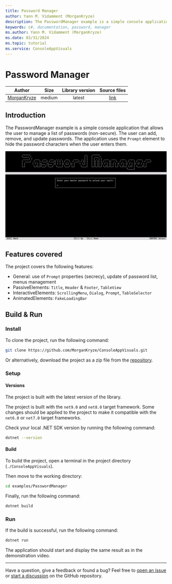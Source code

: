 ```yaml
---
title: Password Manager
author: Yann M. Vidamment (MorganKryze)
description: The PasswordManager example is a simple console application that allows the user to manage a list of passwords (non-secure). The user can add, remove, and update passwords. The application uses the `Prompt` element to hide the password characters when the user enters them.
keywords: c#, documentation, password, manager
ms.author: Yann M. Vidamment (MorganKryze)
ms.date: 03/31/2024
ms.topic: tutorial
ms.service: ConsoleAppVisuals
---
```


# Password Manager

|                    Author                     |  Size  | Library version |                                        Source files                                         |
| :-------------------------------------------: | :----: | :-------------: | :-----------------------------------------------------------------------------------------: |
| [MorganKryze](https://github.com/MorganKryze) | medium |     latest      | [link](https://github.com/MorganKryze/ConsoleAppVisuals/blob/main/examples/PasswordManager) |

## Introduction

The PasswordManager example is a simple console application that allows the user to manage a list of passwords (non-secure). The user can add, remove, and update passwords. The application uses the `Prompt` element to hide the password characters when the user enters them.

![Demo](../assets/vid/gif/examples/password_manager.gif)

## Features covered

The project covers the following features:

- General: use of `Prompt` properties (secrecy), update of password list, menus management
- PassiveElements: `Title`, `Header` & `Footer`, `TableView`
- InteractiveElements: `ScrollingMenu`, `Dialog`, `Prompt`, `TableSelector`
- AnimatedElements: `FakeLoadingBar`

## Build & Run

### Install

To clone the project, run the following command:

```bash
git clone https://github.com/MorganKryze/ConsoleAppVisuals.git
```

Or alternatively, download the project as a zip file from the [repository](https://github.com/MorganKryze/ConsoleAppVisuals).

### Setup

#### Versions

The project is built with the latest version of the library.

The project is built with the `net9.0` and `net8.0` target framework. Some changes should be applied to the project to make it compatible with the `net6.0` or `net7.0` target frameworks.

Check your local .NET SDK version by running the following command:

```bash
dotnet --version
```

#### Build

To build the project, open a terminal in the project directory (`./ConsoleAppVisuals`).

Then move to the working directory:

```bash
cd examples/PasswordManager
```

Finally, run the following command:

```bash
dotnet build
```

### Run

If the build is successful, run the following command:

```bash
dotnet run
```

The application should start and display the same result as in the demonstration video.

---

Have a question, give a feedback or found a bug? Feel free to [open an issue](https://github.com/MorganKryze/ConsoleAppVisuals/issues) or [start a discussion](https://github.com/MorganKryze/ConsoleAppVisuals/discussions) on the GitHub repository.
